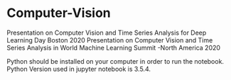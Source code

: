 # Computer-Vision
Presentation on Computer Vision and Time Series Analysis for Deep Learning Day Boston 2020
Presentation on Computer Vision and Time Series Analysis in World Machine Learning Summit -North America 2020

Python should be installed on your computer in order to run the notebook. 
Python Version used in jupyter notebook is 3.5.4. 
